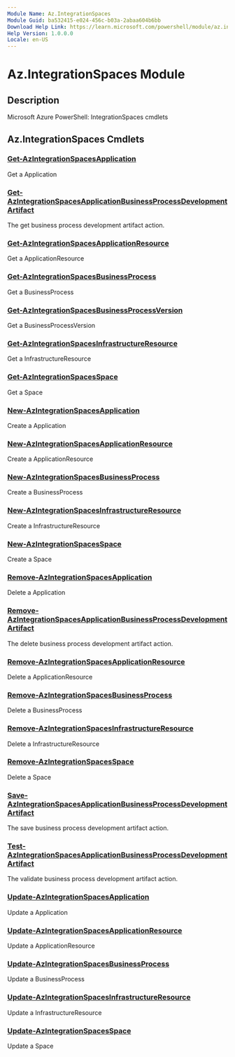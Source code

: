 ```yaml
---
Module Name: Az.IntegrationSpaces
Module Guid: ba532415-e024-456c-b03a-2abaa604b6bb
Download Help Link: https://learn.microsoft.com/powershell/module/az.integrationspaces
Help Version: 1.0.0.0
Locale: en-US
---
```


# Az.IntegrationSpaces Module
## Description
Microsoft Azure PowerShell: IntegrationSpaces cmdlets

## Az.IntegrationSpaces Cmdlets
### [Get-AzIntegrationSpacesApplication](Get-AzIntegrationSpacesApplication.md)
Get a Application

### [Get-AzIntegrationSpacesApplicationBusinessProcessDevelopmentArtifact](Get-AzIntegrationSpacesApplicationBusinessProcessDevelopmentArtifact.md)
The get business process development artifact action.

### [Get-AzIntegrationSpacesApplicationResource](Get-AzIntegrationSpacesApplicationResource.md)
Get a ApplicationResource

### [Get-AzIntegrationSpacesBusinessProcess](Get-AzIntegrationSpacesBusinessProcess.md)
Get a BusinessProcess

### [Get-AzIntegrationSpacesBusinessProcessVersion](Get-AzIntegrationSpacesBusinessProcessVersion.md)
Get a BusinessProcessVersion

### [Get-AzIntegrationSpacesInfrastructureResource](Get-AzIntegrationSpacesInfrastructureResource.md)
Get a InfrastructureResource

### [Get-AzIntegrationSpacesSpace](Get-AzIntegrationSpacesSpace.md)
Get a Space

### [New-AzIntegrationSpacesApplication](New-AzIntegrationSpacesApplication.md)
Create a Application

### [New-AzIntegrationSpacesApplicationResource](New-AzIntegrationSpacesApplicationResource.md)
Create a ApplicationResource

### [New-AzIntegrationSpacesBusinessProcess](New-AzIntegrationSpacesBusinessProcess.md)
Create a BusinessProcess

### [New-AzIntegrationSpacesInfrastructureResource](New-AzIntegrationSpacesInfrastructureResource.md)
Create a InfrastructureResource

### [New-AzIntegrationSpacesSpace](New-AzIntegrationSpacesSpace.md)
Create a Space

### [Remove-AzIntegrationSpacesApplication](Remove-AzIntegrationSpacesApplication.md)
Delete a Application

### [Remove-AzIntegrationSpacesApplicationBusinessProcessDevelopmentArtifact](Remove-AzIntegrationSpacesApplicationBusinessProcessDevelopmentArtifact.md)
The delete business process development artifact action.

### [Remove-AzIntegrationSpacesApplicationResource](Remove-AzIntegrationSpacesApplicationResource.md)
Delete a ApplicationResource

### [Remove-AzIntegrationSpacesBusinessProcess](Remove-AzIntegrationSpacesBusinessProcess.md)
Delete a BusinessProcess

### [Remove-AzIntegrationSpacesInfrastructureResource](Remove-AzIntegrationSpacesInfrastructureResource.md)
Delete a InfrastructureResource

### [Remove-AzIntegrationSpacesSpace](Remove-AzIntegrationSpacesSpace.md)
Delete a Space

### [Save-AzIntegrationSpacesApplicationBusinessProcessDevelopmentArtifact](Save-AzIntegrationSpacesApplicationBusinessProcessDevelopmentArtifact.md)
The save business process development artifact action.

### [Test-AzIntegrationSpacesApplicationBusinessProcessDevelopmentArtifact](Test-AzIntegrationSpacesApplicationBusinessProcessDevelopmentArtifact.md)
The validate business process development artifact action.

### [Update-AzIntegrationSpacesApplication](Update-AzIntegrationSpacesApplication.md)
Update a Application

### [Update-AzIntegrationSpacesApplicationResource](Update-AzIntegrationSpacesApplicationResource.md)
Update a ApplicationResource

### [Update-AzIntegrationSpacesBusinessProcess](Update-AzIntegrationSpacesBusinessProcess.md)
Update a BusinessProcess

### [Update-AzIntegrationSpacesInfrastructureResource](Update-AzIntegrationSpacesInfrastructureResource.md)
Update a InfrastructureResource

### [Update-AzIntegrationSpacesSpace](Update-AzIntegrationSpacesSpace.md)
Update a Space

